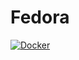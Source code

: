 # Fedora

[![Docker](https://github.com/mustafa367/Fedora/actions/workflows/docker-publish.yml/badge.svg)](https://github.com/mustafa367/Fedora-Silverblue-Custom/actions/workflows/docker-publish.yml)
